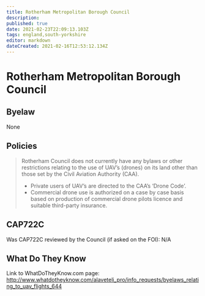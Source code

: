 ```yaml
---
title: Rotherham Metropolitan Borough Council
description: 
published: true
date: 2021-02-23T22:09:13.103Z
tags: england,south-yorkshire
editor: markdown
dateCreated: 2021-02-16T12:53:12.134Z
---
```


# Rotherham Metropolitan Borough Council

## Byelaw
None

## Policies
> Rotherham Council does not currently have any bylaws or other restrictions relating to the use of UAV’s (drones) on its land other than those set by the Civil Aviation Authority (CAA).
> - Private users of UAV’s are directed to the CAA’s ‘Drone Code’.
> - Commercial drone use is authorized on a case by case basis based on production of commercial drone pilots licence and suitable third-party insurance.

## CAP722C

Was CAP722C reviewed by the Council (if asked on the FOI): N/A

## What Do They Know

Link to WhatDoTheyKnow.com page:
http://www.whatdotheyknow.com/alaveteli_pro/info_requests/byelaws_relating_to_uav_flights_644


